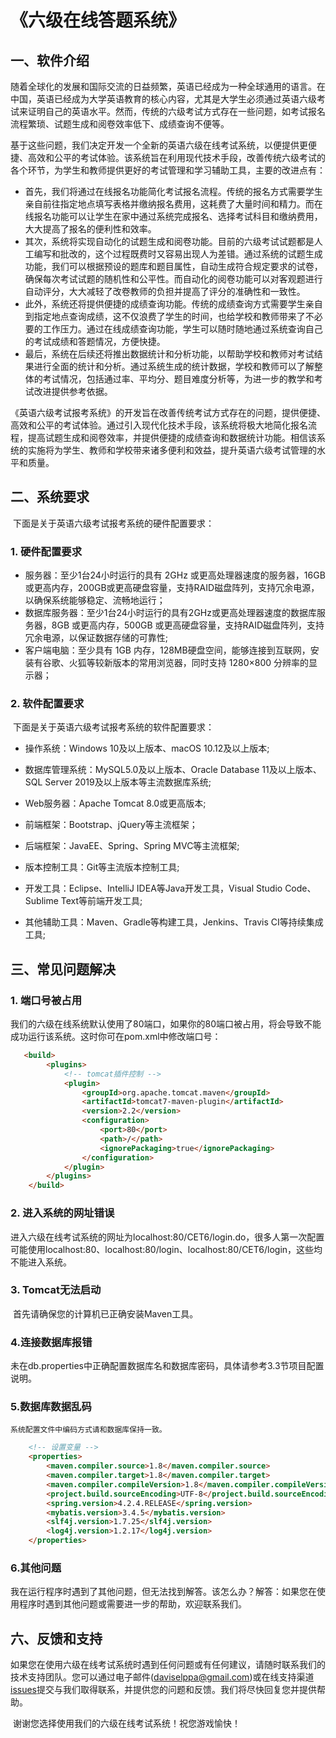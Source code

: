 # 《六级在线答题系统》


## 一、软件介绍

​	随着全球化的发展和国际交流的日益频繁，英语已经成为一种全球通用的语言。在中国，英语已经成为大学英语教育的核心内容，尤其是大学生必须通过英语六级考试来证明自己的英语水平。然而，传统的六级考试方式存在一些问题，如考试报名流程繁琐、试题生成和阅卷效率低下、成绩查询不便等。

​	基于这些问题，我们决定开发一个全新的英语六级在线考试系统，以便提供更便捷、高效和公平的考试体验。该系统旨在利用现代技术手段，改善传统六级考试的各个环节，为学生和教师提供更好的考试管理和学习辅助工具，主要的改进点有：

-  首先，我们将通过在线报名功能简化考试报名流程。传统的报名方式需要学生亲自前往指定地点填写表格并缴纳报名费用，这耗费了大量时间和精力。而在线报名功能可以让学生在家中通过系统完成报名、选择考试科目和缴纳费用，大大提高了报名的便利性和效率。
-  其次，系统将实现自动化的试题生成和阅卷功能。目前的六级考试试题都是人工编写和批改的，这个过程既费时又容易出现人为差错。通过系统的试题生成功能，我们可以根据预设的题库和题目属性，自动生成符合规定要求的试卷，确保每次考试试题的随机性和公平性。而自动化的阅卷功能可以对客观题进行自动评分，大大减轻了改卷教师的负担并提高了评分的准确性和一致性。
-  此外，系统还将提供便捷的成绩查询功能。传统的成绩查询方式需要学生亲自到指定地点查询成绩，这不仅浪费了学生的时间，也给学校和教师带来了不必要的工作压力。通过在线成绩查询功能，学生可以随时随地通过系统查询自己的考试成绩和答题情况，方便快捷。
-  最后，系统在后续还将推出数据统计和分析功能，以帮助学校和教师对考试结果进行全面的统计和分析。通过系统生成的统计数据，学校和教师可以了解整体的考试情况，包括通过率、平均分、题目难度分析等，为进一步的教学和考试改进提供参考依据。

​	《英语六级考试报考系统》的开发旨在改善传统考试方式存在的问题，提供便捷、高效和公平的考试体验。通过引入现代化技术手段，该系统将极大地简化报名流程，提高试题生成和阅卷效率，并提供便捷的成绩查询和数据统计功能。相信该系统的实施将为学生、教师和学校带来诸多便利和效益，提升英语六级考试管理的水平和质量。

## 二、系统要求

​	下面是关于英语六级考试报考系统的硬件配置要求：

### 1. 硬件配置要求

- 服务器：至少1台24小时运行的具有 2GHz 或更高处理器速度的服务器，16GB 或更高内存，200GB或更高硬盘容量，支持RAID磁盘阵列，支持冗余电源，以确保系统能够稳定、流畅地运行；
- 数据库服务器：至少1台24小时运行的具有2GHz或更高处理器速度的数据库服务器，8GB 或更高内存，500GB 或更高硬盘容量，支持RAID磁盘阵列，支持冗余电源，以保证数据存储的可靠性;
- 客户端电脑：至少具有 1GB 内存，128MB硬盘空间，能够连接到互联网，安装有谷歌、火狐等较新版本的常用浏览器，同时支持 1280×800 分辨率的显示器；

### 2. 软件配置要求

​	下面是关于英语六级考试报考系统的软件配置要求：

- 操作系统：Windows 10及以上版本、macOS 10.12及以上版本;

- 数据库管理系统：MySQL5.0及以上版本、Oracle Database 11及以上版本、SQL Server 2019及以上版本等主流数据库系统;

- Web服务器：Apache Tomcat 8.0或更高版本;

- 前端框架：Bootstrap、jQuery等主流框架；

- 后端框架：JavaEE、Spring、Spring MVC等主流框架;

- 版本控制工具：Git等主流版本控制工具;

- 开发工具：Eclipse、IntelliJ IDEA等Java开发工具，Visual Studio Code、Sublime Text等前端开发工具;

- 其他辅助工具：Maven、Gradle等构建工具，Jenkins、Travis CI等持续集成工具;



## 三、常见问题解决

### 1. 端口号被占用

​		我们的六级在线系统默认使用了80端口，如果你的80端口被占用，将会导致不能成功运行该系统。这时你可在pom.xml中修改端口号：

```html
   <build>
        <plugins>
            <!-- tomcat插件控制 -->
            <plugin>
                <groupId>org.apache.tomcat.maven</groupId>
                <artifactId>tomcat7-maven-plugin</artifactId>
                <version>2.2</version>
                <configuration>
                    <port>80</port>
                    <path>/</path>
                    <ignorePackaging>true</ignorePackaging>
                </configuration>
            </plugin>
        </plugins>
    </build>
```

### 2. 进入系统的网址错误

​	进入六级在线考试系统的网址为localhost:80/CET6/login.do，很多人第一次配置可能使用localhost:80、localhost:80/login、localhost:80/CET6/login，这些均不能进入系统。


### 3. Tomcat无法启动

​   首先请确保您的计算机已正确安装Maven工具。


### 4.连接数据库报错

​	未在db.properties中正确配置数据库名和数据库密码，具体请参考3.3节项目配置说明。


### 5.数据库数据乱码

    系统配置文件中编码方式请和数据库保持一致。

```html
    <!-- 设置变量 -->
    <properties>
        <maven.compiler.source>1.8</maven.compiler.source>
        <maven.compiler.target>1.8</maven.compiler.target>
        <maven.compiler.compileVersion>1.8</maven.compiler.compileVersion>
        <project.build.sourceEncoding>UTF-8</project.build.sourceEncoding>  <!-- 和数据库设置保持一致 -->
        <spring.version>4.2.4.RELEASE</spring.version>
        <mybatis.version>3.4.5</mybatis.version>
        <slf4j.version>1.7.25</slf4j.version>
        <log4j.version>1.2.17</log4j.version>
    </properties>
```

### 6.其他问题

​	我在运行程序时遇到了其他问题，但无法找到解答。该怎么办？解答：如果您在使用程序时遇到其他问题或需要进一步的帮助，欢迎联系我们。



## 六、反馈和支持

​		如果您在使用六级在线考试系统时遇到任何问题或有任何建议，请随时联系我们的技术支持团队。您可以通过电子邮件(daviselppa@gmail.com)或在线支持渠道[issues](https://github.com/DavisElppa/CET6-Online/issues)提交与我们取得联系，并提供您的问题和反馈。我们将尽快回复您并提供帮助。

​		谢谢您选择使用我们的六级在线考试系统！祝您游戏愉快！